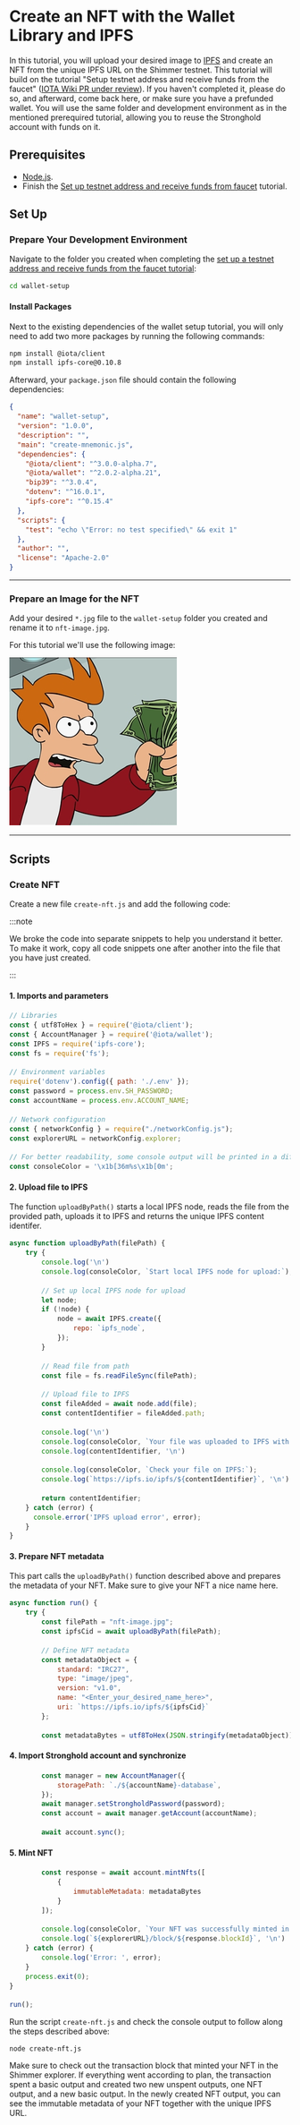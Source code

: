 # Create an NFT with the Wallet Library and IPFS

In this tutorial, you will upload your desired image to [IPFS](https://ipfs.tech/) and create an NFT from the unique IPFS URL on the Shimmer testnet. This tutorial will build on the tutorial "Setup testnet address and receive funds from the faucet" ([IOTA Wiki PR under review](https://wiki.iota.org/wallet-setup)). If you haven't completed it, please do so, and afterward, come back here, or make sure you have a prefunded wallet. You will use the same folder and development environment as in the mentioned prerequired tutorial, allowing you to reuse the Stronghold account with funds on it.



## Prerequisites

- [Node.js](https://nodejs.org/en/).
- Finish the [Set up testnet address and receive funds from faucet](https://wiki.iota.org/wallet-setup) tutorial.

## Set Up

### Prepare Your Development Environment

Navigate to the folder you created when completing the [set up a testnet address and receive funds from the faucet tutorial](https://wiki.iota.org/wallet-setup):


```bash
cd wallet-setup
```

#### Install Packages

Next to the existing dependencies of the wallet setup tutorial, you will only need to add two more packages by running the following commands:


```bash
npm install @iota/client
npm install ipfs-core@0.10.8
```

Afterward, your `package.json` file should contain the following dependencies:

```json {6-12}
{
  "name": "wallet-setup",
  "version": "1.0.0",
  "description": "",
  "main": "create-mnemonic.js",
  "dependencies": {
    "@iota/client": "^3.0.0-alpha.7",
    "@iota/wallet": "^2.0.2-alpha.21",
    "bip39": "^3.0.4",
    "dotenv": "^16.0.1",
    "ipfs-core": "^0.15.4"
  },
  "scripts": {
    "test": "echo \"Error: no test specified\" && exit 1"
  },
  "author": "",
  "license": "Apache-2.0"
}
```


***

### Prepare an Image for the NFT

Add your desired `*.jpg` file to the `wallet-setup` folder you created and rename it to `nft-image.jpg`.

For this tutorial we'll use the following image:

![NFT Image](./images/nft-image.jpg)

***

## Scripts

### Create NFT

Create a new file `create-nft.js` and add the following code:

:::note

We broke the code into separate snippets to help you understand it better. To make it work, copy all code snippets one after another into the file that you have just created.

:::

#### 1. Imports and parameters

```javascript
// Libraries
const { utf8ToHex } = require('@iota/client');
const { AccountManager } = require('@iota/wallet');
const IPFS = require('ipfs-core');
const fs = require('fs');

// Environment variables
require('dotenv').config({ path: './.env' });
const password = process.env.SH_PASSWORD;
const accountName = process.env.ACCOUNT_NAME;

// Network configuration
const { networkConfig } = require("./networkConfig.js");
const explorerURL = networkConfig.explorer;

// For better readability, some console output will be printed in a different color
const consoleColor = '\x1b[36m%s\x1b[0m';
```

#### 2. Upload file to IPFS

The function `uploadByPath()` starts a local IPFS node, reads the file from the provided path, uploads it to IPFS and returns the unique IPFS content identifer.

```javascript
async function uploadByPath(filePath) {
    try {
        console.log('\n')
        console.log(consoleColor, `Start local IPFS node for upload:`);
    
        // Set up local IPFS node for upload
        let node;
        if (!node) {
            node = await IPFS.create({
                repo: `ipfs_node`,
            }); 
        }
    
        // Read file from path
        const file = fs.readFileSync(filePath);
    
        // Upload file to IPFS
        const fileAdded = await node.add(file);
        const contentIdentifier = fileAdded.path;
    
        console.log('\n')
        console.log(consoleColor, `Your file was uploaded to IPFS with the following Content Identifier (CID):`);
        console.log(contentIdentifier, '\n')
    
        console.log(consoleColor, `Check your file on IPFS:`);
        console.log(`https://ipfs.io/ipfs/${contentIdentifier}`, '\n')
    
        return contentIdentifier;
    } catch (error) {
      console.error('IPFS upload error', error);
    }
}
```

#### 3. Prepare NFT metadata

This part calls the `uploadByPath()` function described above and prepares the metadata of your NFT. Make sure to give your NFT a nice name here.

```javascript
async function run() {
    try {
        const filePath = "nft-image.jpg";
        const ipfsCid = await uploadByPath(filePath);

        // Define NFT metadata
        const metadataObject = {
            standard: "IRC27",
            type: "image/jpeg",
            version: "v1.0",
            name: "<Enter_your_desired_name_here>",
            uri: `https://ipfs.io/ipfs/${ipfsCid}`
        };

        const metadataBytes = utf8ToHex(JSON.stringify(metadataObject));
```

#### 4. Import Stronghold account and synchronize

```javascript
        const manager = new AccountManager({
            storagePath: `./${accountName}-database`,
        });
        await manager.setStrongholdPassword(password);
        const account = await manager.getAccount(accountName);
        
        await account.sync();
```

#### 5. Mint NFT

```javascript
        const response = await account.mintNfts([
            {
                immutableMetadata: metadataBytes
            }
        ]);

        console.log(consoleColor, `Your NFT was successfully minted in this block:`);
        console.log(`${explorerURL}/block/${response.blockId}`, '\n')
    } catch (error) {
        console.log('Error: ', error);
    }
    process.exit(0);
}

run();
```

Run the script `create-nft.js` and check the console output to follow along the steps described above:

```
node create-nft.js
```

Make sure to check out the transaction block that minted your NFT in the Shimmer explorer. If everything went according to plan, the transaction spent a basic output and created two new unspent outputs, one NFT output, and a new basic output. In the newly created NFT output, you can see the immutable metadata of your NFT together with the unique IPFS URL.

